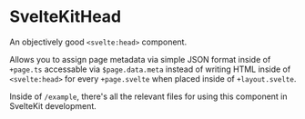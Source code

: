 # SvelteKitHead

An objectively good `<svelte:head>` component.

Allows you to assign page metadata via simple JSON format inside of `+page.ts` accessable via `$page.data.meta` instead of writing HTML inside of `<svelte:head>` for every `+page.svelte` when placed inside of `+layout.svelte`.

Inside of `/example`, there's all the relevant files for using this component in SvelteKit development.
